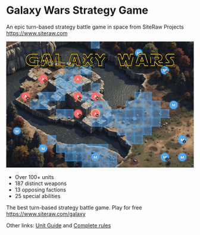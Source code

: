# Galaxy Wars Strategy Game

An epic turn-based strategy battle game in space from SiteRaw Projects https://www.siteraw.com

![Screenshot of Galaxy Wars Strategy Game](https://raw.githubusercontent.com/SiteRaw/Galaxy-Wars/refs/heads/main/galaxy-wars.png)

- Over 100+ units
- 187 distinct weapons
- 13 opposing factions
- 25 special abilities

The best turn-based strategy battle game. Play for free https://www.siteraw.com/galaxy

Other links: [Unit Guide](https://www.siteraw.com/galaxy/units) and [Complete rules](https://www.siteraw.com/galaxy/rules)

